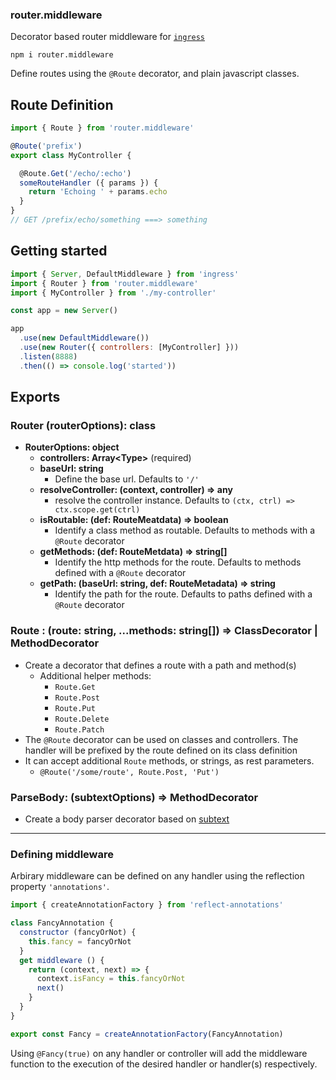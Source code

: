### router.middleware
Decorator based router middleware for [`ingress`](https://github.com/calebboyd/ingress)

`npm i router.middleware`

Define routes using the `@Route` decorator, and plain javascript classes.

## Route Definition

```javascript
import { Route } from 'router.middleware'

@Route('prefix')
export class MyController {

  @Route.Get('/echo/:echo')
  someRouteHandler ({ params }) {
    return 'Echoing ' + params.echo
  }
}
// GET /prefix/echo/something ===> something
```

## Getting started

```javascript
import { Server, DefaultMiddleware } from 'ingress'
import { Router } from 'router.middleware'
import { MyController } from './my-controller'

const app = new Server()

app
  .use(new DefaultMiddleware())
  .use(new Router({ controllers: [MyController] }))
  .listen(8888)
  .then(() => console.log('started'))
```

## Exports

### **Router** (routerOptions): class

 - **RouterOptions: object**
   - **controllers: Array\<Type\>** (required)
   - **baseUrl: string**
     - Define the base url. Defaults to `'/'`
   - **resolveController: (context, controller) => any**
     - resolve the controller instance. Defaults to `(ctx, ctrl) => ctx.scope.get(ctrl)`
   - **isRoutable: (def: RouteMeatdata) => boolean**
     - Identify a class method as routable. Defaults to methods with a `@Route` decorator
   - **getMethods: (def: RouteMetdata) => string[]**
     - Identify the http methods for the route. Defaults to methods defined with a `@Route` decorator
   - **getPath: (baseUrl: string, def: RouteMetadata) => string**
     - Identify the path for the route. Defaults to paths defined with a `@Route` decorator

### **Route** : (route: string, ...methods: string[]) => ClassDecorator | MethodDecorator

 - Create a decorator that defines a route with a path and method(s)
   - Additional helper methods:
     - `Route.Get`
     - `Route.Post`
     - `Route.Put`
     - `Route.Delete`
     - `Route.Patch`
 - The `@Route` decorator can be used on classes and controllers.
   The handler will be prefixed by the route defined on its class definition
 - It can accept additional `Route` methods, or strings, as rest parameters.
   - `@Route('/some/route', Route.Post, 'Put')`

### **ParseBody**: (subtextOptions) => MethodDecorator

 - Create a body parser decorator based on [subtext](https://github.com/hapijs/subtext)

---

### Defining middleware

Arbirary middleware can be defined on any handler using the reflection property `'annotations'`.

```javascript
import { createAnnotationFactory } from 'reflect-annotations'

class FancyAnnotation {
  constructor (fancyOrNot) {
    this.fancy = fancyOrNot
  }
  get middleware () {
    return (context, next) => {
      context.isFancy = this.fancyOrNot
      next()
    }
  }
}

export const Fancy = createAnnotationFactory(FancyAnnotation)
```

Using `@Fancy(true)` on any handler or controller will add the middleware function to the execution of the desired handler or handler(s) respectively.
